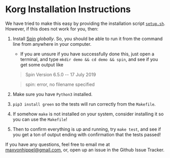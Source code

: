 # Korg Installation Instructions

We have tried to make this easy by providing the installation script [`setup.sh`](../install.sh).  However, if this does not work for you, then:

1. Install [Spin](www.spinroot.com) *globally*.  So, you should be able to run it from the command line from anywhere in your computer.
	* If you are unsure if you have successfully done this, just open a terminal, and type `mkdir demo && cd demo && spin`, and see if you get some output like 

	> Spin Version 6.5.0 -- 17 July 2019
	
	> spin: error, no filename specified

2. Make sure you have `Python3` installed.

3. `pip3 install green` so the tests will run correctly from the `Makefile`.

4. If somehow `make` is not installed on your system, consider installing it so you can use the `Makefile`!

5. Then to confirm everything is up and running, try `make test`, and see if you get a ton of output ending with confirmation that the tests passed!

If you have any questions, feel free to email me at maxvonhippel@gmail.com, or, open up an issue in the Github Issue Tracker.
